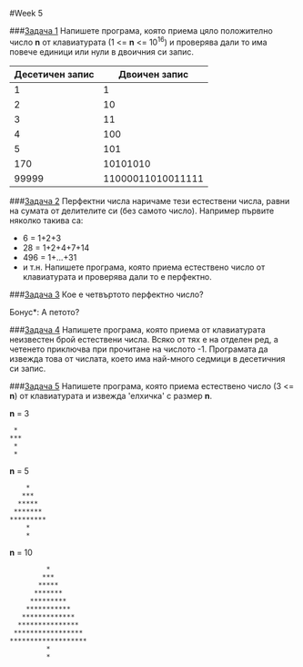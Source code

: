 #Week 5

###[Задача 1]()
Напишете програма, която приема цяло положително число __n__ от клавиатурата (1 <= __n__ <= 10<sup>16</sup>) и проверява дали то има повече единици или нули в двоичния си запис.

| Десетичен запис |   Двоичен запис   |
|-----------------|-------------------|
|       1         |         1         |
|       2         |        10         |
|       3         |        11         |
|       4         |        100        |
|       5         |        101        |
|      170        |      10101010     |
|     99999       | 11000011010011111 |




###[Задача 2]()
Перфектни числа наричаме тези естествени числа, равни на сумата от делителите си (без самото число). Например първите няколко такива са:
* 6 = 1+2+3
* 28 = 1+2+4+7+14
* 496 = 1+...+31
* и т.н.
Напишете програма, която приема естествено число от клавиатурата и проверява дали то е перфектно.




###[Задача 3]()
Кое е четвъртото перфектно число?

Бонус*: А петото?




###[Задача 4]()
Напишете програма, която приема от клавиатурата неизвестен брой естествени числа. Всяко от тях е на отделен ред, а четенето приключва при прочитане на числото -1. Програмата да извежда това от числата, което има най-много седмици в десетичния си запис.

###[Задача 5](http://www.staggeringbeauty.com/)
Напишете програма, която приема естествено число (3 <= __n__) от клавиатурата и извежда 'елхичка' с размер __n__.

__n__ = 3
```
 *
***
 *
 *
```

__n__ = 5
```
    *
   ***
  *****
 *******
*********
    *
    *
```

__n__ = 10
```
         *
        ***
       *****
      *******
     *********
    ***********
   *************
  ***************
 *****************
*******************
         *
         *
```
